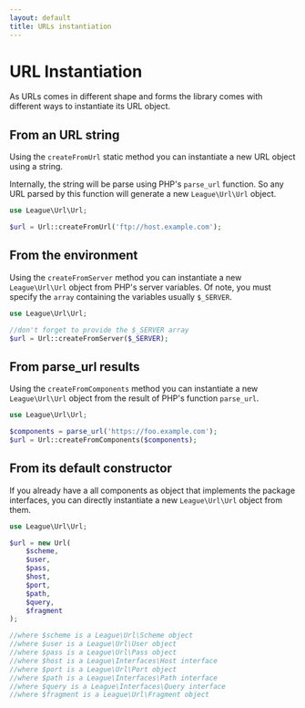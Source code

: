 ```yaml
---
layout: default
title: URLs instantiation
---
```


# URL Instantiation

As URLs comes in different shape and forms the library comes with different ways to instantiate its URL object.

## From an URL string

Using the `createFromUrl` static method you can instantiate a new URL object using a string.

Internally, the string will be parse using PHP's `parse_url` function. So any URL parsed by this function will generate a new `League\Url\Url` object.

~~~php
use League\Url\Url;

$url = Url::createFromUrl('ftp://host.example.com');
~~~

## From the environment

Using the `createFromServer` method you can instantiate a new `League\Url\Url` object from PHP's server variables. Of note, you must specify the `array` containing the variables usually `$_SERVER`.

~~~php
use League\Url\Url;

//don't forget to provide the $_SERVER array
$url = Url::createFromServer($_SERVER);
~~~

## From parse_url results

Using the `createFromComponents` method you can instantiate a new `League\Url\Url` object from the result of PHP's function `parse_url`.

~~~php
use League\Url\Url;

$components = parse_url('https://foo.example.com');
$url = Url::createFromComponents($components);
~~~

## From its default constructor

If you already have a all components as object that implements the package interfaces, you can directly instantiate a new `League\Url\Url` object from them.

~~~php
use League\Url\Url;

$url = new Url(
	$scheme,
	$user,
	$pass,
	$host,
	$port,
	$path,
	$query,
	$fragment
);

//where $scheme is a League\Url\Scheme object
//where $user is a League\Url\User object
//where $pass is a League\Url\Pass object
//where $host is a League\Interfaces\Host interface
//where $port is a League\Url\Port object
//where $path is a League\Interfaces\Path interface
//where $query is a League\Interfaces\Query interface
//where $fragment is a League\Url\Fragment object
~~~
